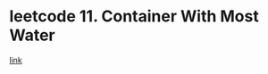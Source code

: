 # leetcode 11. Container With Most Water
[link](https://leetcode.com/problems/container-with-most-water/)
